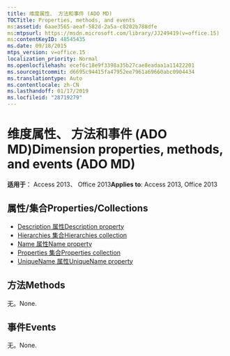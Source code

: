 ```yaml
---
title: 维度属性、 方法和事件 (ADO MD)
TOCTitle: Properties, methods, and events
ms:assetid: 6aae3565-aeaf-582d-2a5a-c8202b788dfe
ms:mtpsurl: https://msdn.microsoft.com/library/JJ249419(v=office.15)
ms:contentKeyID: 48545435
ms.date: 09/18/2015
mtps_version: v=office.15
localization_priority: Normal
ms.openlocfilehash: ecef6c18e9f3398a35b27cae8eadaa1a11422201
ms.sourcegitcommit: d6695c94415fa47952ee7961a69660abc0904434
ms.translationtype: Auto
ms.contentlocale: zh-CN
ms.lasthandoff: 01/17/2019
ms.locfileid: "28719279"
---
```

# <a name="dimension-properties-methods-and-events-ado-md"></a><span data-ttu-id="89070-102">维度属性、 方法和事件 (ADO MD)</span><span class="sxs-lookup"><span data-stu-id="89070-102">Dimension properties, methods, and events (ADO MD)</span></span>

<span data-ttu-id="89070-103">**适用于**： Access 2013、 Office 2013</span><span class="sxs-lookup"><span data-stu-id="89070-103">**Applies to**: Access 2013, Office 2013</span></span>

## <a name="propertiescollections"></a><span data-ttu-id="89070-104">属性/集合</span><span class="sxs-lookup"><span data-stu-id="89070-104">Properties/Collections</span></span>

- [<span data-ttu-id="89070-105">Description 属性</span><span class="sxs-lookup"><span data-stu-id="89070-105">Description property</span></span>](description-property-ado-md.md)
- [<span data-ttu-id="89070-106">Hierarchies 集合</span><span class="sxs-lookup"><span data-stu-id="89070-106">Hierarchies collection</span></span>](hierarchies-collection-ado-md.md)
- [<span data-ttu-id="89070-107">Name 属性</span><span class="sxs-lookup"><span data-stu-id="89070-107">Name property</span></span>](name-property-ado-md.md)
- [<span data-ttu-id="89070-108">Properties 集合</span><span class="sxs-lookup"><span data-stu-id="89070-108">Properties collection</span></span>](properties-collection-ado.md)
- [<span data-ttu-id="89070-109">UniqueName 属性</span><span class="sxs-lookup"><span data-stu-id="89070-109">UniqueName property</span></span>](uniquename-property-ado-md.md)

## <a name="methods"></a><span data-ttu-id="89070-110">方法</span><span class="sxs-lookup"><span data-stu-id="89070-110">Methods</span></span>

<span data-ttu-id="89070-111">无。</span><span class="sxs-lookup"><span data-stu-id="89070-111">None.</span></span>

## <a name="events"></a><span data-ttu-id="89070-112">事件</span><span class="sxs-lookup"><span data-stu-id="89070-112">Events</span></span>

<span data-ttu-id="89070-113">无。</span><span class="sxs-lookup"><span data-stu-id="89070-113">None.</span></span>

